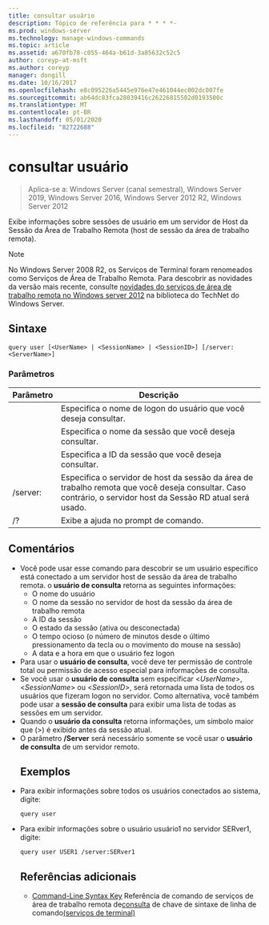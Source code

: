 ```yaml
---
title: consultar usuário
description: Tópico de referência para * * * *-
ms.prod: windows-server
ms.technology: manage-windows-commands
ms.topic: article
ms.assetid: a670fb78-c055-464a-b61d-3a85632c52c5
author: coreyp-at-msft
ms.author: coreyp
manager: dongill
ms.date: 10/16/2017
ms.openlocfilehash: e8c095226a5445e976e47e461044ec002dc007fe
ms.sourcegitcommit: ab64dc83fca28039416c26226815502d0193500c
ms.translationtype: MT
ms.contentlocale: pt-BR
ms.lasthandoff: 05/01/2020
ms.locfileid: "82722688"
---
```

# <a name="query-user"></a>consultar usuário

> Aplica-se a: Windows Server (canal semestral), Windows Server 2019, Windows Server 2016, Windows Server 2012 R2, Windows Server 2012

Exibe informações sobre sessões de usuário em um servidor de Host da Sessão da Área de Trabalho Remota (host de sessão da área de trabalho remota).

> [!NOTE]
> No Windows Server 2008 R2, os Serviços de Terminal foram renomeados como Serviços de Área de Trabalho Remota. Para descobrir as novidades da versão mais recente, consulte [novidades do serviços de área de trabalho remota no Windows server 2012](https://technet.microsoft.com/library/hh831527) na biblioteca do TechNet do Windows Server.
> ## <a name="syntax"></a>Sintaxe
> ```
> query user [<UserName> | <SessionName> | <SessionID>] [/server:<ServerName>]
> ```
> ### <a name="parameters"></a>Parâmetros
> 
> |      Parâmetro       |                                                     Descrição                                                     |
> |----------------------|---------------------------------------------------------------------------------------------------------------------|
> |      <UserName>      |                            Especifica o nome de logon do usuário que você deseja consultar.                             |
> |    <SessionName>     |                              Especifica o nome da sessão que você deseja consultar.                              |
> |     <SessionID>      |                               Especifica a ID da sessão que você deseja consultar.                               |
> | /server:<ServerName> | Especifica o servidor de host da sessão da área de trabalho remota que você deseja consultar. Caso contrário, o servidor host da Sessão RD atual será usado. |
> |          /?          |                                        Exibe a ajuda no prompt de comando.                                         |
> 
> ## <a name="remarks"></a>Comentários
> - Você pode usar esse comando para descobrir se um usuário específico está conectado a um servidor host de sessão da área de trabalho remota. o **usuário de consulta** retorna as seguintes informações:
>   -   O nome do usuário
>   -   O nome da sessão no servidor de host da sessão da área de trabalho remota
>   -   A ID da sessão
>   -   O estado da sessão (ativa ou desconectada)
>   -   O tempo ocioso (o número de minutos desde o último pressionamento da tecla ou o movimento do mouse na sessão)
>   -   A data e a hora em que o usuário fez logon
> - Para usar o **usuário de consulta**, você deve ter permissão de controle total ou permissão de acesso especial para informações de consulta.
> - Se você usar o **usuário de consulta** sem especificar <*UserName*>, <*SessionName*> ou <*SessionID*>, será retornada uma lista de todos os usuários que fizeram logon no servidor. Como alternativa, você também pode usar a **sessão de consulta** para exibir uma lista de todas as sessões em um servidor.
> - Quando o **usuário da consulta** retorna informações, um símbolo maior que (>) é exibido antes da sessão atual.
> - O parâmetro **/Server** será necessário somente se você usar o **usuário de consulta** de um servidor remoto.
>   ## <a name="examples"></a>Exemplos
> - Para exibir informações sobre todos os usuários conectados ao sistema, digite:
>   ```
>   query user
>   ```
> - Para exibir informações sobre o usuário usuário1 no servidor SERver1, digite:
>   ```
>   query user USER1 /server:SERver1
>   ```
>   ## <a name="additional-references"></a>Referências adicionais
>   - [Command-Line Syntax Key](command-line-syntax-key.md)
>   Referência de comando de serviços de área de trabalho remota de[consulta](query.md)
>   de chave de sintaxe de linha de comando[(serviços de terminal)](remote-desktop-services-terminal-services-command-reference.md)
